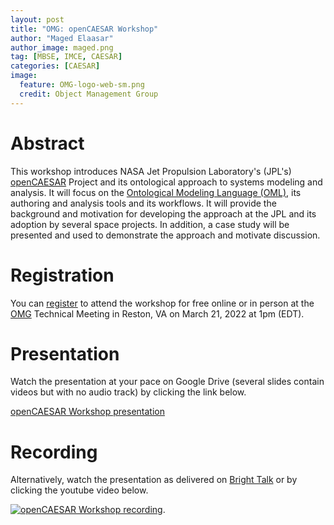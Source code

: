 ```yaml
---
layout: post
title: "OMG: openCAESAR Workshop"
author: "Maged Elaasar"
author_image: maged.png
tag: [MBSE, IMCE, CAESAR]
categories: [CAESAR]
image:
  feature: OMG-logo-web-sm.png
  credit: Object Management Group
---
```


# Abstract

This workshop introduces NASA Jet Propulsion Laboratory's (JPL's) [openCAESAR](http://www.opencaesar.io/) Project and its ontological approach to systems modeling and analysis. It will focus on the [Ontological Modeling Language (OML)](http://www.opencaesar.io/oml), its authoring and analysis tools and its workflows. It will provide the background and motivation for developing the approach at the JPL and its adoption by several space projects. In addition, a case study will be presented and used to demonstrate the approach and motivate discussion.

# Registration

You can [register](https://www.omg.org/events/2022Q1/special-events/openCAESAR-Workshop.htm) to attend the workshop for free online or in person at the [OMG](https://www.omg.org) Technical Meeting in Reston, VA on March 21, 2022 at 1pm (EDT).

# Presentation

Watch the presentation at your pace on Google Drive (several slides contain videos but with no audio track) by clicking the link below.

[openCAESAR Workshop presentation](https://docs.google.com/presentation/d/1HfU3EmVzjbMzb3FJwz4Q9NKPAZz_G9diNXd2UyF9hCc)

# Recording

Alternatively, watch the presentation as delivered on [Bright Talk](https://www.brighttalk.com/webcast/12231/539649) or by clicking the youtube video below.

[![openCAESAR Workshop recording](https://img.youtube.com/vi/Mgxngllc1OE/0.jpg)](https://www.youtube.com/watch?v=Mgxngllc1OE).